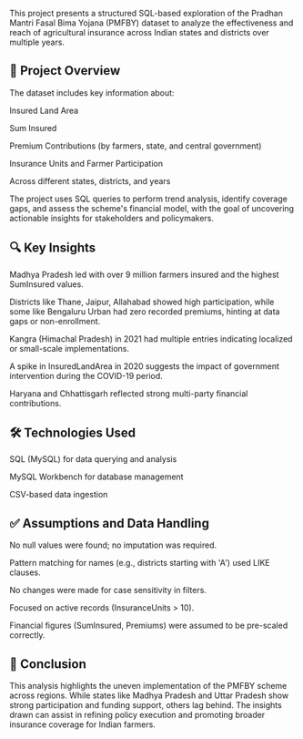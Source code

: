 This project presents a structured SQL-based exploration of the Pradhan Mantri Fasal Bima Yojana (PMFBY) dataset to analyze the effectiveness and reach of agricultural insurance across Indian states and districts over multiple years.

## **🧾 Project Overview**
The dataset includes key information about:

Insured Land Area

Sum Insured

Premium Contributions (by farmers, state, and central government)

Insurance Units and Farmer Participation

Across different states, districts, and years

The project uses SQL queries to perform trend analysis, identify coverage gaps, and assess the scheme's financial model, with the goal of uncovering actionable insights for stakeholders and policymakers.

## **🔍 Key Insights**
Madhya Pradesh led with over 9 million farmers insured and the highest SumInsured values.

Districts like Thane, Jaipur, Allahabad showed high participation, while some like Bengaluru Urban had zero recorded premiums, hinting at data gaps or non-enrollment.

Kangra (Himachal Pradesh) in 2021 had multiple entries indicating localized or small-scale implementations.

A spike in InsuredLandArea in 2020 suggests the impact of government intervention during the COVID-19 period.

Haryana and Chhattisgarh reflected strong multi-party financial contributions.

## **🛠️ Technologies Used**
SQL (MySQL) for data querying and analysis

MySQL Workbench for database management

CSV-based data ingestion

## **✅ Assumptions and Data Handling**
No null values were found; no imputation was required.

Pattern matching for names (e.g., districts starting with 'A') used LIKE clauses.

No changes were made for case sensitivity in filters.

Focused on active records (InsuranceUnits > 10).

Financial figures (SumInsured, Premiums) were assumed to be pre-scaled correctly.

## **📌 Conclusion**
This analysis highlights the uneven implementation of the PMFBY scheme across regions. While states like Madhya Pradesh and Uttar Pradesh show strong participation and funding support, others lag behind. The insights drawn can assist in refining policy execution and promoting broader insurance coverage for Indian farmers.
